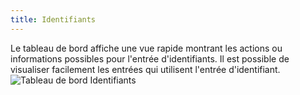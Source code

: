 ```yaml
---
title: Identifiants
---
```

Le tableau de bord affiche une vue rapide montrant les actions ou informations possibles pour l'entrée d'identifiants. Il est possible de visualiser facilement les entrées qui utilisent l'entrée d'identifiant.  
![Tableau de bord Identifiants](https://webdevolutions.azureedge.net/docs/fr/rdm/mac/clip4503.png) 

